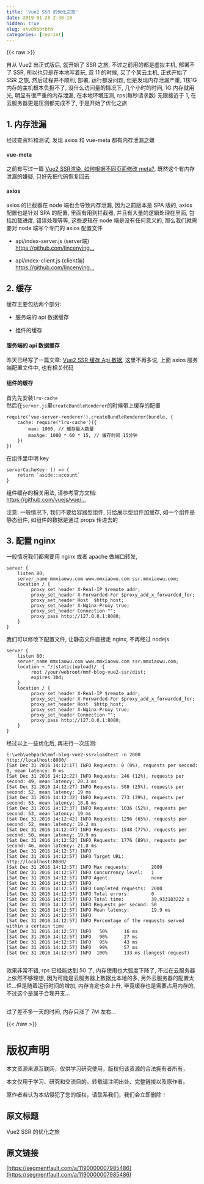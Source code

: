 ```yaml
---
title: 'Vue2 SSR 的优化之旅' 
date: 2019-01-28 2:30:10
hidden: true
slug: shv09bbtbfd
categories: [reprint]
---
```


{{< raw >}}

                    
<p>自从 Vue2 出正式版后, 就开始了 SSR 之旅, 不过之前用的都是虚拟主机, 部署不了 SSR, 所以也只是在本地写着玩, 双 11 的时候, 买了个某云主机, 正式开始了 SSR 之旅, 然后过程并不顺利, 部署, 运行都没问题, 但是发现内存泄漏严重, 1核1G内存的主机根本负担不了, 没什么访问量的情况下, 几个小时的时间, 1G 内存就用光, 明显有很严重的内存泄漏, 在本地环境压测, rps(每秒请求数) 无限接近于 1, 在云服务器更是压测都完成不了, 于是开始了优化之旅</p>
<h2 id="articleHeader0">1. 内存泄漏</h2>
<p>经过查资料和测试, 发现 axios 和 vue-meta 都有内存泄漏之嫌</p>
<h4>vue-meta</h4>
<p>之前有写过一篇 <a href="http://www.mmxiaowu.com/article/585005b24b8f0c283f7ce0d1" rel="nofollow noreferrer" target="_blank">Vue2 SSR渲染, 如何根据不同页面修改 meta?</a>, 既然这个有内存泄漏的嫌疑, 只好先把代码恢复回去</p>
<h4>axios</h4>
<p>axios 的拦截器在 node 端也会导致内存泄漏, 因为之前版本是 SPA 版的, axios 配置也是针对 SPA 的配置, 里面有用到拦截器, 并且有大量的逻辑处理在里面, 包括加载进度, 错误处理等等, 这些逻辑在 node 端是没有任何意义的, 那么我们就需要对 node 端写个专门的 axios 配置文件</p>
<ul>
<li><p>api/index-server.js (server端)<br><a href="https://github.com/lincenying/mmf-blog-vue2-ssr/blob/master/src/api/index-server.js" rel="nofollow noreferrer" target="_blank">https://github.com/lincenying...</a></p></li>
<li><p>api/index-client.js (client端)<br><a href="https://github.com/lincenying/mmf-blog-vue2-ssr/blob/master/src/api/index-client.js" rel="nofollow noreferrer" target="_blank">https://github.com/lincenying...</a></p></li>
</ul>
<h2 id="articleHeader1">2. 缓存</h2>
<p>缓存主要包括两个部分:</p>
<ul>
<li><p>服务端的 api 数据缓存</p></li>
<li><p>组件的缓存</p></li>
</ul>
<h4>服务端的 api 数据缓存</h4>
<p>昨天已经写了一篇文章: <a href="http://www.mmxiaowu.com/article/58666e94b31b4b0734dd01be" rel="nofollow noreferrer" target="_blank">Vue2 SSR 缓存 Api 数据</a>, 这里不再多说, 上面 axios 服务端配置文件中, 也有相关代码</p>
<h4>组件的缓存</h4>
<p>首先先安装<code>lru-cache</code><br>然后在<code>server.js</code>里<code>createBundleRenderer</code>的时候带上缓存的配置</p>
<div class="widget-codetool" style="display:none;">
      <div class="widget-codetool--inner">
      <span class="selectCode code-tool" data-toggle="tooltip" data-placement="top" title="" data-original-title="全选"></span>
      <span type="button" class="copyCode code-tool" data-toggle="tooltip" data-placement="top" data-clipboard-text="require('vue-server-renderer').createBundleRenderer(bundle, {
    cache: require('lru-cache')({
        max: 1000, // 缓存最大数量
        maxAge: 1000 * 60 * 15, // 缓存时间 15分钟
    })
})" title="" data-original-title="复制"></span>
      <span type="button" class="saveToNote code-tool" data-toggle="tooltip" data-placement="top" title="" data-original-title="放进笔记"></span>
      </div>
      </div><pre class="javascript hljs"><code class="javascript"><span class="hljs-built_in">require</span>(<span class="hljs-string">'vue-server-renderer'</span>).createBundleRenderer(bundle, {
    <span class="hljs-attr">cache</span>: <span class="hljs-built_in">require</span>(<span class="hljs-string">'lru-cache'</span>)({
        <span class="hljs-attr">max</span>: <span class="hljs-number">1000</span>, <span class="hljs-comment">// 缓存最大数量</span>
        maxAge: <span class="hljs-number">1000</span> * <span class="hljs-number">60</span> * <span class="hljs-number">15</span>, <span class="hljs-comment">// 缓存时间 15分钟</span>
    })
})</code></pre>
<p>在组件里申明 key</p>
<div class="widget-codetool" style="display:none;">
      <div class="widget-codetool--inner">
      <span class="selectCode code-tool" data-toggle="tooltip" data-placement="top" title="" data-original-title="全选"></span>
      <span type="button" class="copyCode code-tool" data-toggle="tooltip" data-placement="top" data-clipboard-text="serverCacheKey: () => {
    return `aside::account`
}" title="" data-original-title="复制"></span>
      <span type="button" class="saveToNote code-tool" data-toggle="tooltip" data-placement="top" title="" data-original-title="放进笔记"></span>
      </div>
      </div><pre class="hljs coffeescript"><code>serverCacheKey: <span class="hljs-function"><span class="hljs-params">()</span> =&gt;</span> {
    <span class="hljs-keyword">return</span> `<span class="javascript">aside::account</span>`
}</code></pre>
<p>组件缓存的相关用法, 请参考官方文档:<br><a href="https://github.com/vuejs/vue/blob/dev/packages/vue-server-renderer/README.md#component-caching" rel="nofollow noreferrer" target="_blank">https://github.com/vuejs/vue/...</a></p>
<p>注意: 一般情况下, 我们不要给容器型组件, 只给展示型组件加缓存, 如一个组件是静态组件, 如组件的数据是通过 props 传进去的</p>
<h2 id="articleHeader2">3. 配置 nginx</h2>
<p>一般情况我们都需要用 nginx 或者 apache 做端口转发,</p>
<div class="widget-codetool" style="display:none;">
      <div class="widget-codetool--inner">
      <span class="selectCode code-tool" data-toggle="tooltip" data-placement="top" title="" data-original-title="全选"></span>
      <span type="button" class="copyCode code-tool" data-toggle="tooltip" data-placement="top" data-clipboard-text="server {
    listen 80;
    server_name mmxiaowu.com www.mmxiaowu.com ssr.mmxiaowu.com;
    location / {
         proxy_set_header X-Real-IP $remote_addr;
         proxy_set_header X-Forwarded-For $proxy_add_x_forwarded_for;
         proxy_set_header Host  $http_host;
         proxy_set_header X-Nginx-Proxy true;
         proxy_set_header Connection &quot;&quot;;
         proxy_pass http://127.0.0.1:8080;
    }
}" title="" data-original-title="复制"></span>
      <span type="button" class="saveToNote code-tool" data-toggle="tooltip" data-placement="top" title="" data-original-title="放进笔记"></span>
      </div>
      </div><pre class="hljs nginx"><code><span class="hljs-section">server</span> {
    <span class="hljs-attribute">listen</span> <span class="hljs-number">80</span>;
    <span class="hljs-attribute">server_name</span> mmxiaowu.com www.mmxiaowu.com ssr.mmxiaowu.com;
    <span class="hljs-attribute">location</span> / {
         <span class="hljs-attribute">proxy_set_header</span> X-Real-IP <span class="hljs-variable">$remote_addr</span>;
         <span class="hljs-attribute">proxy_set_header</span> X-Forwarded-For <span class="hljs-variable">$proxy_add_x_forwarded_for</span>;
         <span class="hljs-attribute">proxy_set_header</span> Host  <span class="hljs-variable">$http_host</span>;
         <span class="hljs-attribute">proxy_set_header</span> X-Nginx-Proxy <span class="hljs-literal">true</span>;
         <span class="hljs-attribute">proxy_set_header</span> Connection <span class="hljs-string">""</span>;
         <span class="hljs-attribute">proxy_pass</span> http://127.0.0.1:8080;
    }
}</code></pre>
<p>我们可以修改下配置文件, 让静态文件直接走 nginx, 不再经过 nodejs</p>
<div class="widget-codetool" style="display:none;">
      <div class="widget-codetool--inner">
      <span class="selectCode code-tool" data-toggle="tooltip" data-placement="top" title="" data-original-title="全选"></span>
      <span type="button" class="copyCode code-tool" data-toggle="tooltip" data-placement="top" data-clipboard-text="server {
    listen 80;
    server_name mmxiaowu.com www.mmxiaowu.com ssr.mmxiaowu.com;
    location ~ ^/(static|upload)/  {
         root /your/webroot/mmf-blog-vue2-ssr/dist;
         expires 30d;
    }
    location / {
         proxy_set_header X-Real-IP $remote_addr;
         proxy_set_header X-Forwarded-For $proxy_add_x_forwarded_for;
         proxy_set_header Host  $http_host;
         proxy_set_header X-Nginx-Proxy true;
         proxy_set_header Connection &quot;&quot;;
         proxy_pass http://127.0.0.1:8080;
    }
}" title="" data-original-title="复制"></span>
      <span type="button" class="saveToNote code-tool" data-toggle="tooltip" data-placement="top" title="" data-original-title="放进笔记"></span>
      </div>
      </div><pre class="hljs nginx"><code><span class="hljs-section">server</span> {
    <span class="hljs-attribute">listen</span> <span class="hljs-number">80</span>;
    <span class="hljs-attribute">server_name</span> mmxiaowu.com www.mmxiaowu.com ssr.mmxiaowu.com;
    <span class="hljs-attribute">location</span> <span class="hljs-regexp">~ ^/(static|upload)/</span>  {
         <span class="hljs-attribute">root</span> /your/webroot/mmf-blog-vue2-ssr/dist;
         <span class="hljs-attribute">expires</span> <span class="hljs-number">30d</span>;
    }
    <span class="hljs-attribute">location</span> / {
         <span class="hljs-attribute">proxy_set_header</span> X-Real-IP <span class="hljs-variable">$remote_addr</span>;
         <span class="hljs-attribute">proxy_set_header</span> X-Forwarded-For <span class="hljs-variable">$proxy_add_x_forwarded_for</span>;
         <span class="hljs-attribute">proxy_set_header</span> Host  <span class="hljs-variable">$http_host</span>;
         <span class="hljs-attribute">proxy_set_header</span> X-Nginx-Proxy <span class="hljs-literal">true</span>;
         <span class="hljs-attribute">proxy_set_header</span> Connection <span class="hljs-string">""</span>;
         <span class="hljs-attribute">proxy_pass</span> http://127.0.0.1:8080;
    }
}</code></pre>
<p>经过以上一些优化后, 再进行一次压测:</p>
<div class="widget-codetool" style="display:none;">
      <div class="widget-codetool--inner">
      <span class="selectCode code-tool" data-toggle="tooltip" data-placement="top" title="" data-original-title="全选"></span>
      <span type="button" class="copyCode code-tool" data-toggle="tooltip" data-placement="top" data-clipboard-text="E:\web\webpack\mmf-blog-vue2-ssr>loadtest -n 2000 http://localhost:8080/
[Sat Dec 31 2016 14:12:17] INFO Requests: 0 (0%), requests per second: 0, mean latency: 0 ms
[Sat Dec 31 2016 14:12:22] INFO Requests: 246 (12%), requests per second: 49, mean latency: 20.3 ms
[Sat Dec 31 2016 14:12:27] INFO Requests: 508 (25%), requests per second: 52, mean latency: 19 ms
[Sat Dec 31 2016 14:12:32] INFO Requests: 773 (39%), requests per second: 53, mean latency: 18.8 ms
[Sat Dec 31 2016 14:12:37] INFO Requests: 1036 (52%), requests per second: 53, mean latency: 19 ms
[Sat Dec 31 2016 14:12:42] INFO Requests: 1296 (65%), requests per second: 52, mean latency: 19.2 ms
[Sat Dec 31 2016 14:12:47] INFO Requests: 1548 (77%), requests per second: 50, mean latency: 19.9 ms
[Sat Dec 31 2016 14:12:52] INFO Requests: 1776 (89%), requests per second: 46, mean latency: 21.8 ms
[Sat Dec 31 2016 14:12:57] INFO
[Sat Dec 31 2016 14:12:57] INFO Target URL:          http://localhost:8080/
[Sat Dec 31 2016 14:12:57] INFO Max requests:        2000
[Sat Dec 31 2016 14:12:57] INFO Concurrency level:   1
[Sat Dec 31 2016 14:12:57] INFO Agent:               none
[Sat Dec 31 2016 14:12:57] INFO
[Sat Dec 31 2016 14:12:57] INFO Completed requests:  2000
[Sat Dec 31 2016 14:12:57] INFO Total errors:        0
[Sat Dec 31 2016 14:12:57] INFO Total time:          39.933183222 s
[Sat Dec 31 2016 14:12:57] INFO Requests per second: 50
[Sat Dec 31 2016 14:12:57] INFO Mean latency:        19.9 ms
[Sat Dec 31 2016 14:12:57] INFO
[Sat Dec 31 2016 14:12:57] INFO Percentage of the requests served within a certain time
[Sat Dec 31 2016 14:12:57] INFO   50%      16 ms
[Sat Dec 31 2016 14:12:57] INFO   90%      27 ms
[Sat Dec 31 2016 14:12:57] INFO   95%      43 ms
[Sat Dec 31 2016 14:12:57] INFO   99%      57 ms
[Sat Dec 31 2016 14:12:57] INFO  100%      133 ms (longest request)" title="" data-original-title="复制"></span>
      <span type="button" class="saveToNote code-tool" data-toggle="tooltip" data-placement="top" title="" data-original-title="放进笔记"></span>
      </div>
      </div><pre class="hljs tap"><code>E:\web\webpack\mmf-blog-vue2-ssr&gt;loadtest -n<span class="hljs-number"> 2000 </span>http://localhost:8080/
[Sat Dec<span class="hljs-number"> 31 </span>2016 14:12:17] INFO Requests:<span class="hljs-number"> 0 </span>(0%), requests per second: 0, mean latency:<span class="hljs-number"> 0 </span>ms
[Sat Dec<span class="hljs-number"> 31 </span>2016 14:12:22] INFO Requests:<span class="hljs-number"> 246 </span>(12%), requests per second: 49, mean latency: 20.3 ms
[Sat Dec<span class="hljs-number"> 31 </span>2016 14:12:27] INFO Requests:<span class="hljs-number"> 508 </span>(25%), requests per second: 52, mean latency:<span class="hljs-number"> 19 </span>ms
[Sat Dec<span class="hljs-number"> 31 </span>2016 14:12:32] INFO Requests:<span class="hljs-number"> 773 </span>(39%), requests per second: 53, mean latency: 18.8 ms
[Sat Dec<span class="hljs-number"> 31 </span>2016 14:12:37] INFO Requests:<span class="hljs-number"> 1036 </span>(52%), requests per second: 53, mean latency:<span class="hljs-number"> 19 </span>ms
[Sat Dec<span class="hljs-number"> 31 </span>2016 14:12:42] INFO Requests:<span class="hljs-number"> 1296 </span>(65%), requests per second: 52, mean latency: 19.2 ms
[Sat Dec<span class="hljs-number"> 31 </span>2016 14:12:47] INFO Requests:<span class="hljs-number"> 1548 </span>(77%), requests per second: 50, mean latency: 19.9 ms
[Sat Dec<span class="hljs-number"> 31 </span>2016 14:12:52] INFO Requests:<span class="hljs-number"> 1776 </span>(89%), requests per second: 46, mean latency: 21.8 ms
[Sat Dec<span class="hljs-number"> 31 </span>2016 14:12:57] INFO
[Sat Dec<span class="hljs-number"> 31 </span>2016 14:12:57] INFO Target URL:          http://localhost:8080/
[Sat Dec<span class="hljs-number"> 31 </span>2016 14:12:57] INFO Max requests:        2000
[Sat Dec<span class="hljs-number"> 31 </span>2016 14:12:57] INFO Concurrency level:   1
[Sat Dec<span class="hljs-number"> 31 </span>2016 14:12:57] INFO Agent:               none
[Sat Dec<span class="hljs-number"> 31 </span>2016 14:12:57] INFO
[Sat Dec<span class="hljs-number"> 31 </span>2016 14:12:57] INFO Completed requests:  2000
[Sat Dec<span class="hljs-number"> 31 </span>2016 14:12:57] INFO Total errors:        0
[Sat Dec<span class="hljs-number"> 31 </span>2016 14:12:57] INFO Total time:          39.933183222 s
[Sat Dec<span class="hljs-number"> 31 </span>2016 14:12:57] INFO Requests per second: 50
[Sat Dec<span class="hljs-number"> 31 </span>2016 14:12:57] INFO Mean latency:        19.9 ms
[Sat Dec<span class="hljs-number"> 31 </span>2016 14:12:57] INFO
[Sat Dec<span class="hljs-number"> 31 </span>2016 14:12:57] INFO Percentage of the requests served within a certain time
[Sat Dec<span class="hljs-number"> 31 </span>2016 14:12:57] INFO   50%     <span class="hljs-number"> 16 </span>ms
[Sat Dec<span class="hljs-number"> 31 </span>2016 14:12:57] INFO   90%     <span class="hljs-number"> 27 </span>ms
[Sat Dec<span class="hljs-number"> 31 </span>2016 14:12:57] INFO   95%     <span class="hljs-number"> 43 </span>ms
[Sat Dec<span class="hljs-number"> 31 </span>2016 14:12:57] INFO   99%     <span class="hljs-number"> 57 </span>ms
[Sat Dec<span class="hljs-number"> 31 </span>2016 14:12:57] INFO  100%     <span class="hljs-number"> 133 </span>ms (longest request)</code></pre>
<p><span class="img-wrap"><img data-src="/img/remote/1460000007985489?w=660&amp;h=108" src="https://static.alili.tech/img/remote/1460000007985489?w=660&amp;h=108" alt="" title="" style="cursor: pointer; display: inline;"></span></p>
<p>效果非常不错, rps 已经能达到 50 了, 内存使用也大弧度下降了, 不过在云服务器上依然不够理想, 因为可能是云服务器上数据比本地的多, 另外云服务器的配置太烂...但是随着运行时间的增加, 内存肯定也会上升, 毕竟缓存也是需要占用内存的, 不过这个是属于合理开支...</p>
<p><span class="img-wrap"><img data-src="/img/remote/1460000007985490?w=661&amp;h=107" src="https://static.alili.tech/img/remote/1460000007985490?w=661&amp;h=107" alt="" title="" style="cursor: pointer; display: inline;"></span></p>
<p>过了差不多一天的时间, 内存只涨了 7M 左右...</p>

                
{{< /raw >}}

# 版权声明
本文资源来源互联网，仅供学习研究使用，版权归该资源的合法拥有者所有，

本文仅用于学习、研究和交流目的。转载请注明出处、完整链接以及原作者。

原作者若认为本站侵犯了您的版权，请联系我们，我们会立即删除！

## 原文标题
Vue2 SSR 的优化之旅

## 原文链接
[https://segmentfault.com/a/1190000007985486](https://segmentfault.com/a/1190000007985486)

